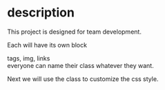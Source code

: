 # description

This project is designed for team development.

Each will have its own block <div class="nameclass"> tags, img, links </div> 
everyone can name their class whatever they want.

Next we will use the class to customize the css style.
